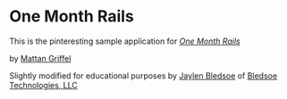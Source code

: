 # One Month Rails

This is the pinteresting sample application for [*One Month Rails*](http://onemonthrails.com)

by [Mattan Griffel](http://mattangriffel.com)

Slightly modified for educational purposes by [Jaylen Bledsoe](http://jaylenbledsoe.com) of [Bledsoe Technologies, LLC](http://bledsoetechnologies.com)